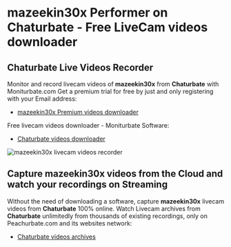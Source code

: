 # mazeekin30x Performer on Chaturbate - Free LiveCam videos downloader

## Chaturbate Live Videos Recorder

Monitor and record livecam videos of **mazeekin30x** from **Chaturbate** with Moniturbate.com
Get a premium trial for free by just and only registering with your Email address:
* [mazeekin30x Premium videos downloader](https://moniturbate.com/request-demo-licence-key.html)

Free livecam videos downloader - Moniturbate Software:
* [Chaturbate videos downloader](https://moniturbate.com/moniturbate-download-software.html)

![mazeekin30x livecam videos recorder](https://peachurnet.com/templates/moniturbate-software.png)


## Capture mazeekin30x videos from the Cloud and watch your recordings on Streaming

Without the need of downloading a software, capture **mazeekin30x** livecam videos from **Chaturbate** 100% online.
Watch Livecam archives from **Chaturbate** unlimitedly from thousands of existing recordings, only on Peachurbate.com and its websites network:
* [Chaturbate videos archives](https://peachurnet.com/)